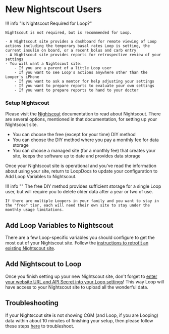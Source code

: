 # New Nightscout Users

!!! info "Is Nightscout Required for Loop?"

    Nightscout is not required, but is recommended for Loop.

    - A Nightscout site provides a dashboard for remote viewing of Loop actions including the temporary basal rates Loop is setting, the current insulin on board, or a recent bolus and carb entry
    - A Nightscout site provides reports for retrospective review of your settings
    - You will want a Nightscout site:
        - If you are a parent of a little Loop user
        - If you want to see Loop's actions anywhere other than the Looper's iPhone
        - If you want to ask a mentor for help adjusting your settings
        - If you want to prepare reports to evaluate your own settings
        - If you want to prepare reports to hand to your doctor


### Setup Nightscout

Please visit the [Nightscout](https://nightscout.github.io) documentation to read about Nightscout. There are several options, mentioned in that documentation, for setting up your Nightscout site.

  * You can choose the free (except for your time) DIY method
  * You can choose the DIY method where you pay a monthly fee for data storage
  * You can choose a managed site (for a monthly fee) that creates your site, keeps the software up to date and provides data storage

Once your Nightscout site is operational and you've read the information about using your site, return to LoopDocs to update your configuration to Add Loop Variables to Nightscout.

!!! info ""
    The free DIY method provides sufficient storage for a single Loop user, but will require you to delete older data after a year or two of use.

    If there are multiple Loopers in your family and you want to stay in the "free" tier, each will need their own site to stay under the monthly usage limitations.

## Add Loop Variables to Nightscout

There are a few Loop-specific variables you should configure to get the most out of your Nightscout site. Follow the [instructions to retrofit an existing Nightscout site](update_user.md).

## Add Nightscout to Loop

Once you finish setting up your new Nightscout site, don't forget to [enter your website URL and API Secret into your Loop settings](../operation/loop-settings/services.md#nightscout)! This way Loop will have access to your Nightscout site to upload all the wonderful data.

## Troubleshooting

If your Nightscout site is not showing CGM (and Loop, if you are Looping) data within about 10 minutes of finishing your setup, then please follow these steps [here](troublehoot.md) to troubleshoot.
